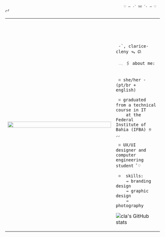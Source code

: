 
                                                          ♡ — ˗ˋ ୨୧ ˊ˗ — ♡ ꜥꜤ 

<table>
    <tr>
        <td style="width: 70%;">
            <img src="https://i.pinimg.com/736x/71/73/27/71732735952eb2c66f4790ca8102c6fa.jpg" style="width:100%; border: none;"/>
        </td>
        <td style="width: 30%; vertical-align: middle;">
            <p style="font-family: monospace; font-size: 80px;">    
                
     -`, clarice-cleny ᯓ ᘏ 
    
</p>                                                                                                                            
                                                                                                  
  
     𓂃 🖇 about me:

    
     ⌗ she/her - (pt/br + english)

     ⌗ graduated from a technical course in IT 
        at the Federal Institute of Bahia (IFBA) ୭ ⸝⸝
    
     ⌗ UX/UI designer and computer engineering student ﾟ♡
                                            
     ⌗  skills:
        → branding design
        → graphic design
        → photography

![cla's GitHub stats](https://github-readme-stats.vercel.app/api?username=sayuts&theme=graywhite)


        
